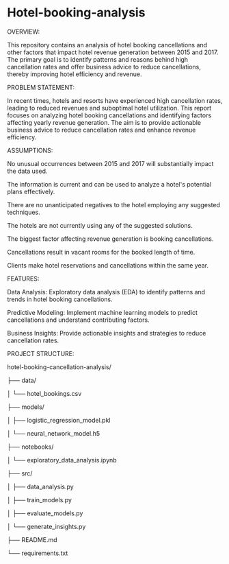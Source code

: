 # Hotel-booking-analysis
OVERVIEW:

This repository contains an analysis of hotel booking cancellations and other factors that impact hotel revenue generation between 2015 and 2017. The primary goal is to identify patterns and reasons behind high cancellation rates and offer business advice to reduce cancellations, thereby improving hotel efficiency and revenue.

PROBLEM STATEMENT:

In recent times, hotels and resorts have experienced high cancellation rates, leading to reduced revenues and suboptimal hotel utilization. This report focuses on analyzing hotel booking cancellations and identifying factors affecting yearly revenue generation. The aim is to provide actionable business advice to reduce cancellation rates and enhance revenue efficiency.

ASSUMPTIONS:

No unusual occurrences between 2015 and 2017 will substantially impact the data used.

The information is current and can be used to analyze a hotel's potential plans effectively.

There are no unanticipated negatives to the hotel employing any suggested techniques.

The hotels are not currently using any of the suggested solutions.

The biggest factor affecting revenue generation is booking cancellations.

Cancellations result in vacant rooms for the booked length of time.

Clients make hotel reservations and cancellations within the same year.

FEATURES:

Data Analysis: Exploratory data analysis (EDA) to identify patterns and trends in hotel booking cancellations.

Predictive Modeling: Implement machine learning models to predict cancellations and understand contributing factors.

Business Insights: Provide actionable insights and strategies to reduce cancellation rates.

PROJECT STRUCTURE:

hotel-booking-cancellation-analysis/

├── data/

│   └── hotel_bookings.csv

├── models/

│   ├── logistic_regression_model.pkl

│   └── neural_network_model.h5

├── notebooks/

│   └── exploratory_data_analysis.ipynb

├── src/

│   ├── data_analysis.py

│   ├── train_models.py

│   ├── evaluate_models.py

│   └── generate_insights.py

├── README.md

└── requirements.txt


